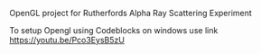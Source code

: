 OpenGL project for Rutherfords Alpha Ray Scattering Experiment

To setup Opengl using Codeblocks on windows use link https://youtu.be/Pco3EysB5zU